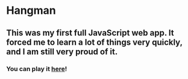 # Hangman

## This was my first full JavaScript web app. It forced me to learn a lot of things very quickly, and I am still very proud of it.

### You can play it [here](https://manishgargpro.github.io/hangman/index.html)!